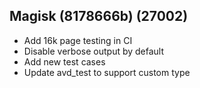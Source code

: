 ## Magisk (8178666b) (27002)
- Add 16k page testing in CI
- Disable verbose output by default
- Add new test cases
- Update avd_test to support custom type
